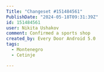 ```yaml
---
Title: "Changeset #151484561"
PublishDate: "2024-05-18T09:31:39Z"
id: 151484561
user: Nikita Ushakov
comment: Confirmed a sports shop
created_by: Every Door Android 5.0
tags:
  - Montenegro
  - Cetinje

---
```

